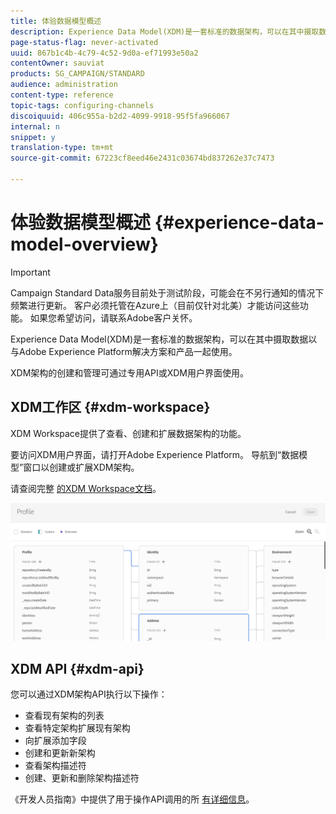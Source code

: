```yaml
---
title: 体验数据模型概述
description: Experience Data Model(XDM)是一套标准的数据架构，可以在其中摄取数据以与Adobe Experience Platform解决方案和产品一起使用。
page-status-flag: never-activated
uuid: 867b1c4b-4c79-4c52-9d0a-ef71993e50a2
contentOwner: sauviat
products: SG_CAMPAIGN/STANDARD
audience: administration
content-type: reference
topic-tags: configuring-channels
discoiquuid: 406c955a-b2d2-4099-9918-95f5fa966067
internal: n
snippet: y
translation-type: tm+mt
source-git-commit: 67223cf8eed46e2431c03674bd837262e37c7473

---
```



# 体验数据模型概述 {#experience-data-model-overview}

>[!IMPORTANT]
>
>Campaign Standard Data服务目前处于测试阶段，可能会在不另行通知的情况下频繁进行更新。 客户必须托管在Azure上（目前仅针对北美）才能访问这些功能。 如果您希望访问，请联系Adobe客户关怀。

Experience Data Model(XDM)是一套标准的数据架构，可以在其中摄取数据以与Adobe Experience Platform解决方案和产品一起使用。

XDM架构的创建和管理可通过专用API或XDM用户界面使用。

## XDM工作区 {#xdm-workspace}

XDM Workspace提供了查看、创建和扩展数据架构的功能。

要访问XDM用户界面，请打开Adobe Experience Platform。 导航到“数据模型”窗口以创建或扩展XDM架构。

请查阅完整 [的XDM Workspace文档](https://www.adobe.io/apis/experienceplatform/home/xdm/xdmservices.html#!api-specification/markdown/narrative/technical_overview/schema_registry/xdm_system/xdm_system_in_experience_platform.md)。

![](assets/aep_xdmworkspace.png)

## XDM API {#xdm-api}

您可以通过XDM架构API执行以下操作：

* 查看现有架构的列表
* 查看特定架构扩展现有架构
* 向扩展添加字段
* 创建和更新新架构
* 查看架构描述符
* 创建、更新和删除架构描述符

《开发人员指南》中提供了用于操作API调用的所 [有详细信息](https://www.adobe.io/apis/experienceplatform/home/xdm/xdmservices.html#!api-specification/markdown/narrative/technical_overview/schema_registry/schema_registry_developer_guide.md)。
